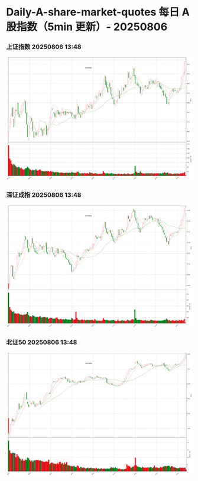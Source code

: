 
# Daily-A-share-market-quotes 每日 A 股指数（5min 更新）- 20250806

### 上证指数 20250806 13:48
![](./fig/2025/8/20250806-sh000001.png)

### 深证成指 20250806 13:48
![](./fig/2025/8/20250806-sz399001.png)

### 北证50 20250806 13:48
![](./fig/2025/8/20250806-bj899050.png)
